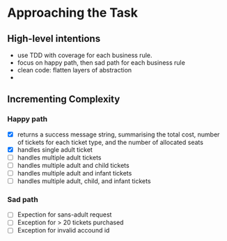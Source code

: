 # Approaching the Task

## High-level intentions

- use TDD with coverage for each business rule.
- focus on happy path, then sad path for each business rule
- clean code: flatten layers of abstraction
-

## Incrementing Complexity

### Happy path

- [x] returns a success message string, summarising the total cost, number of tickets for each ticket type, and the number of allocated seats
- [x] handles single adult ticket
- [ ] handles multiple adult tickets
- [ ] handles multiple adult and child tickets
- [ ] handles multiple adult and infant tickets
- [ ] handles multiple adult, child, and infant tickets

### Sad path

- [ ] Expection for sans-adult request
- [ ] Exception for > 20 tickets purchased
- [ ] Exception for invalid accound id

